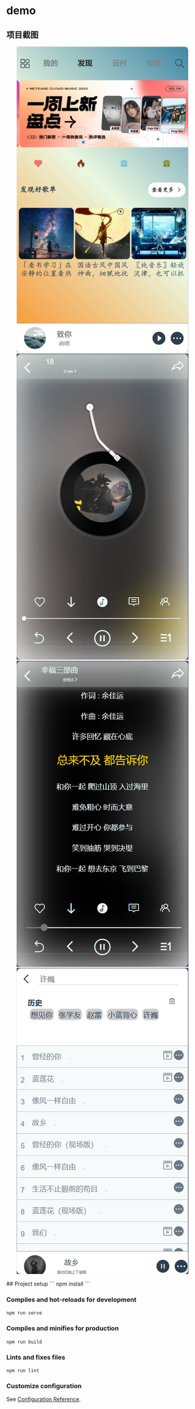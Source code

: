 # demo
## 项目截图
<div align="center">
  
![](example/index.jpg)
![](example/play1.jpg)
![](example/play2.jpg)
![](example/list.jpg)

</div>
## Project setup
```
npm install
```

### Compiles and hot-reloads for development
```
npm run serve
```

### Compiles and minifies for production
```
npm run build
```

### Lints and fixes files
```
npm run lint
```

### Customize configuration
See [Configuration Reference](https://cli.vuejs.org/config/).
